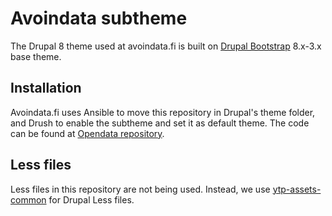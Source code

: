 <!-- @file Instructions for subtheming using the Less Starterkit. -->
<!-- @defgroup sub_theming_less -->
<!-- @ingroup sub_theming -->
# Avoindata subtheme

The Drupal 8 theme used at avoindata.fi is built on [Drupal Bootstrap](https://www.drupal.org/project/bootstrap) 8.x-3.x base theme.

## Installation

Avoindata.fi uses Ansible to move this repository in Drupal's theme folder, and Drush to enable the subtheme and set it as default theme. The code can be found at [Opendata repository](https://github.com/vrk-kpa/opendata).

## Less files

Less files in this repository are not being used. Instead, we use [ytp-assets-common](https://github.com/vrk-kpa/opendata/tree/master/modules/ytp-assets-common) for Drupal Less files.
